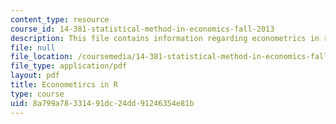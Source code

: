 ```yaml
---
content_type: resource
course_id: 14-381-statistical-method-in-economics-fall-2013
description: This file contains information regarding econometrics in r.
file: null
file_location: /coursemedia/14-381-statistical-method-in-economics-fall-2013/8a799a78331491dc24dd91246354e81b_MIT14_381F13_EcnomtrisInR.pdf
file_type: application/pdf
layout: pdf
title: Econometircs in R
type: course
uid: 8a799a78-3314-91dc-24dd-91246354e81b
---
```

